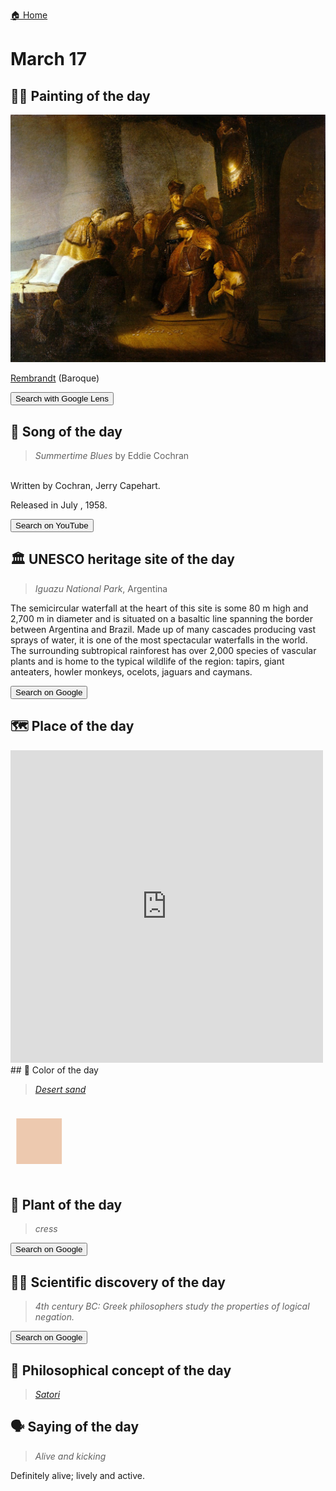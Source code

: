 
[🏠 Home](../../index.md)

# March 17

## 🧑‍🎨 Painting of the day

<img width="600" src="../img/Rembrandt_6.jpg">

[Rembrandt](http://en.wikipedia.org/wiki/Rembrandt) (Baroque)

<button class="btn btn-success"
onclick=" window.open('https://lens.google.com/uploadbyurl?url=https://iretes.github.io/one-a-day/data/img/Rembrandt_6.jpg','_blank')">
Search with Google Lens
</button>

## 🎼 Song of the day

> *Summertime Blues*
by Eddie Cochran

<br />Written by Cochran, Jerry Capehart.

Released in July , 1958.

<button class="btn btn-success"
onclick=" window.open('http://www.youtube.com/search?q=Summertime Blues by Eddie Cochran','_blank')">
Search on YouTube
</button>

## 🏛️ UNESCO heritage site of the day

> *Iguazu National Park*, Argentina

<p>The semicircular waterfall at the heart of this site is some 80 m high and 2,700 m in diameter and is situated on a basaltic line spanning the border between Argentina and Brazil. Made up of many cascades producing vast sprays of water, it is one of the most spectacular waterfalls in the world. The surrounding subtropical rainforest has over 2,000 species of vascular plants and is home to the typical wildlife of the region: tapirs, giant anteaters, howler monkeys, ocelots, jaguars and caymans.</p>

<button class="btn btn-success"
onclick=" window.open('http://www.google.com/search?q=Iguazu National Park','_blank')">
Search on Google
</button>

## 🗺️ Place of the day

<iframe
src="https://www.mapcrunch.com"
name="mapcrunch"
width="500"
height="500"
allowTransparency="true"
scrolling="no"
frameborder="0"
>
</iframe>
## 🎨 Color of the day

> *[Desert sand](https://en.wikipedia.org/wiki/Desert_sand_(color))*

<div style="color:#EDC9AF; font-size: 100px;">&#9632;</div>

## 🌿 Plant of the day

> *cress*

<button class="btn btn-success"
onclick=" window.open('http://www.google.com/search?q=cress','_blank')">
Search on Google
</button>

## 🧑‍🔬 Scientific discovery of the day

> *4th century BC: Greek philosophers study the properties of logical negation.*

<button class="btn btn-success"
onclick=" window.open('http://www.google.com/search?q=4th century BC: Greek philosophers study the properties of logical negation.','_blank')">
Search on Google
</button>

## 💭 Philosophical concept of the day

> *[Satori](https://en.wikipedia.org/wiki/Satori)*

## 🗣️ Saying of the day

> *Alive and kicking*

Definitely alive; lively and active. 
